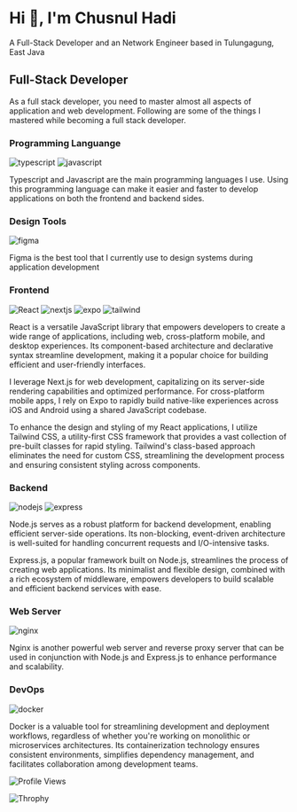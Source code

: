 # Hi 👋, I'm Chusnul Hadi

A Full-Stack Developer and an Network Engineer based in Tulungagung, East Java

## Full-Stack Developer

As a full stack developer, you need to master almost all aspects of application and web development. Following are some of the things I mastered while becoming a full stack developer.

### Programming Languange

![typescript](https://img.shields.io/badge/Typescript-3178c6?style=for-the-badge&logo=Typescript&logoColor=white) ![javascript](https://img.shields.io/badge/Javascript-f7df1e?style=for-the-badge&logo=Javascript&logoColor=black)

Typescript and Javascript are the main programming languages ​​I use. Using this programming language can make it easier and faster to develop applications on both the frontend and backend sides.

### Design Tools

![figma](https://img.shields.io/badge/Figma-000000?style=for-the-badge&logo=Figma&logoColor=white)

Figma is the best tool that I currently use to design systems during application development

### Frontend

![React](https://img.shields.io/badge/React-61dafb?style=for-the-badge&logo=React&logoColor=black) ![nextjs](https://img.shields.io/badge/nextjs-black?style=for-the-badge&logo=Next.js) ![expo](https://img.shields.io/badge/expo-000020?style=for-the-badge&logo=expo) ![tailwind](https://img.shields.io/badge/tailwindcss-06b6d4?style=for-the-badge&logo=tailwindcss&logoColor=white)

React is a versatile JavaScript library that empowers developers to create a wide range of applications, including web, cross-platform mobile, and desktop experiences. Its component-based architecture and declarative syntax streamline development, making it a popular choice for building efficient and user-friendly interfaces.

I leverage Next.js for web development, capitalizing on its server-side rendering capabilities and optimized performance. For cross-platform mobile apps, I rely on Expo to rapidly build native-like experiences across iOS and Android using a shared JavaScript codebase.

To enhance the design and styling of my React applications, I utilize Tailwind CSS, a utility-first CSS framework that provides a vast collection of pre-built classes for rapid styling. Tailwind's class-based approach eliminates the need for custom CSS, streamlining the development process and ensuring consistent styling across components.

### Backend

![nodejs](https://img.shields.io/badge/nodejs-5fa04e?style=for-the-badge&logo=node.js&logoColor=white) ![express](https://img.shields.io/badge/express-white?style=for-the-badge&logo=express&logoColor=black)

Node.js serves as a robust platform for backend development, enabling efficient server-side operations. Its non-blocking, event-driven architecture is well-suited for handling concurrent requests and I/O-intensive tasks.

Express.js, a popular framework built on Node.js, streamlines the process of creating web applications. Its minimalist and flexible design, combined with a rich ecosystem of middleware, empowers developers to build scalable and efficient backend services with ease.

### Web Server

![nginx](https://img.shields.io/badge/nginx-009639?style=for-the-badge&logo=nginx&logoColor=white)

Nginx is another powerful web server and reverse proxy server that can be used in conjunction with Node.js and Express.js to enhance performance and scalability.

### DevOps

![docker](https://img.shields.io/badge/Docker-2496ed?style=for-the-badge&logo=docker&logoColor=white)

Docker is a valuable tool for streamlining development and deployment workflows, regardless of whether you're working on monolithic or microservices architectures. Its containerization technology ensures consistent environments, simplifies dependency management, and facilitates collaboration among development teams.

![Profile Views](https://komarev.com/ghpvc/?username=chusnulhadi&label=Profile%20views&color=0e75b6&style=flat)

![Throphy](https://github-profile-trophy.vercel.app/?username=chusnulhadi)
